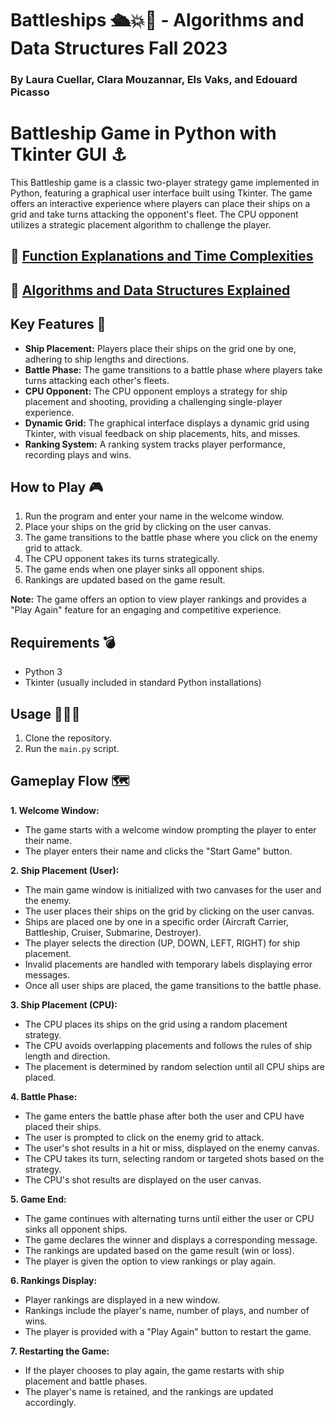 # Battleships 🛳💥🌊 - Algorithms and Data Structures Fall 2023
### By Laura Cuellar, Clara Mouzannar, Els Vaks, and Edouard Picasso 

# Battleship Game in Python with Tkinter GUI ⚓️

This Battleship game is a classic two-player strategy game implemented in Python, featuring a graphical user interface built using Tkinter. The game offers an interactive experience where players can place their ships on a grid and take turns attacking the opponent's fleet. The CPU opponent utilizes a strategic placement algorithm to challenge the player.

## 🔗 [Function Explanations and Time Complexities](FunctionsExplained.md)
## 🔗 [Algorithms and Data Structures Explained](AlgorithmsAndDataStructures_Explained.md)

## Key Features 🔑
- **Ship Placement:** Players place their ships on the grid one by one, adhering to ship lengths and directions.
- **Battle Phase:** The game transitions to a battle phase where players take turns attacking each other's fleets.
- **CPU Opponent:** The CPU opponent employs a strategy for ship placement and shooting, providing a challenging single-player experience.
- **Dynamic Grid:** The graphical interface displays a dynamic grid using Tkinter, with visual feedback on ship placements, hits, and misses.
- **Ranking System:** A ranking system tracks player performance, recording plays and wins.

## How to Play 🎮
1. Run the program and enter your name in the welcome window.
2. Place your ships on the grid by clicking on the user canvas.
3. The game transitions to the battle phase where you click on the enemy grid to attack.
4. The CPU opponent takes its turns strategically.
5. The game ends when one player sinks all opponent ships.
6. Rankings are updated based on the game result.

**Note:** The game offers an option to view player rankings and provides a "Play Again" feature for an engaging and competitive experience.

## Requirements 💣
- Python 3
- Tkinter (usually included in standard Python installations)

## Usage 👩🏽‍💻
1. Clone the repository.
2. Run the `main.py` script.


## Gameplay Flow 🗺
**1. Welcome Window:**
   - The game starts with a welcome window prompting the player to enter their name.
   - The player enters their name and clicks the "Start Game" button.

**2. Ship Placement (User):**
   - The main game window is initialized with two canvases for the user and the enemy.
   - The user places their ships on the grid by clicking on the user canvas.
   - Ships are placed one by one in a specific order (Aircraft Carrier, Battleship, Cruiser, Submarine, Destroyer).
   - The player selects the direction (UP, DOWN, LEFT, RIGHT) for ship placement.
   - Invalid placements are handled with temporary labels displaying error messages.
   - Once all user ships are placed, the game transitions to the battle phase.

**3. Ship Placement (CPU):**
   - The CPU places its ships on the grid using a random placement strategy.
   - The CPU avoids overlapping placements and follows the rules of ship length and direction.
   - The placement is determined by random selection until all CPU ships are placed.

**4. Battle Phase:**
   - The game enters the battle phase after both the user and CPU have placed their ships.
   - The user is prompted to click on the enemy grid to attack.
   - The user's shot results in a hit or miss, displayed on the enemy canvas.
   - The CPU takes its turn, selecting random or targeted shots based on the strategy.
   - The CPU's shot results are displayed on the user canvas.

**5. Game End:**
   - The game continues with alternating turns until either the user or CPU sinks all opponent ships.
   - The game declares the winner and displays a corresponding message.
   - The rankings are updated based on the game result (win or loss).
   - The player is given the option to view rankings or play again.

**6. Rankings Display:**
   - Player rankings are displayed in a new window.
   - Rankings include the player's name, number of plays, and number of wins.
   - The player is provided with a "Play Again" button to restart the game.

**7. Restarting the Game:**
   - If the player chooses to play again, the game restarts with ship placement and battle phases.
   - The player's name is retained, and the rankings are updated accordingly.

